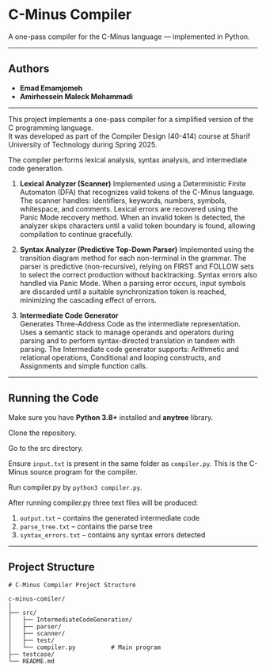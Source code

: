 #  C-Minus Compiler  
 A one-pass compiler for the C-Minus language — implemented in Python.  

---

##  Authors
- **Emad Emamjomeh**  
- **Amirhossein Maleck Mohammadi** 

---

This project implements a one-pass compiler for a simplified version of the C programming language.  
It was developed as part of the Compiler Design (40-414) course at Sharif University of Technology during Spring 2025.

The compiler performs lexical analysis, syntax analysis, and intermediate code generation.

1. **Lexical Analyzer (Scanner)**
    Implemented using a Deterministic Finite Automaton (DFA) that recognizes valid tokens of the C-Minus language.
    The scanner handles: identifiers, keywords, numbers, symbols, whitespace, and comments.
Lexical errors are recovered using the Panic Mode recovery method. When an invalid token is detected, the analyzer skips characters until a valid token boundary is found, allowing compilation to continue gracefully.
 
2. **Syntax Analyzer (Predictive Top-Down Parser)**
 Implemented using the transition diagram method for each non-terminal in the grammar.
 The parser is predictive (non-recursive), relying on FIRST and FOLLOW sets to select the correct production without backtracking.
 Syntax errors also handled via Panic Mode. When a parsing error occurs, input symbols are discarded until a suitable synchronization token is reached, minimizing the    cascading effect of errors.

4. **Intermediate Code Generator**  
Generates Three-Address Code as the intermediate representation.
Uses a semantic stack to manage operands and operators during parsing and to perform syntax-directed translation in tandem with parsing.
The Intermediate code generator supports:
Arithmetic and relational operations,
Conditional and looping constructs, and
Assignments and simple function calls.


---

##  Running the Code

Make sure you have **Python 3.8+** installed and **anytree** library. 

Clone the repository.

Go to the src directory.

Ensure `input.txt` is present in the same folder as `compiler.py`. This is the C-Minus source program for the compiler.

Run compiler.py by ```python3 compiler.py```.

After running compiler.py three text files will be produced:

1. `output.txt` – contains the generated intermediate code
2. `parse_tree.txt` – contains the parse tree
3. `syntax_errors.txt` – contains any syntax errors detected

---

##  Project Structure


```
# C-Minus Compiler Project Structure

c-minus-comiler/
│
├── src/
│   ├── IntermediateCodeGeneration/
│   ├── parser/
│   ├── scanner/
│   ├── test/
│   └── compiler.py          # Main program
├── testcase/
└── README.md
```

